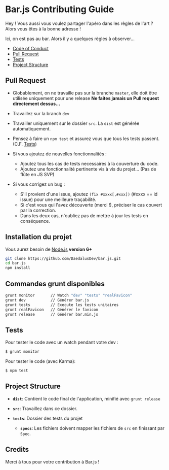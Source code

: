 # Bar.js Contributing Guide

Hey ! Vous aussi vous voulez partager l'apéro dans les règles de l'art ? Alors vous êtes à la bonne adresse !

Ici, on est pas au bar. Alors il y a quelques règles à observer...
- [Code of Conduct](https://github.com/DardalusDev/bar.js/blob/master/.github/CODE_OF_CONDUCT.md)
- [Pull Request](#pull-request)
- [Tests](#tests)
- [Project Structure](#project-structure)

## Pull Request

- Globablement, on ne travaille pas sur la branche `master`, elle doit être utilisée uniquement pour une release **Ne faites jamais un Pull request directement dessus...**

- Travaillez sur la branch `dev`

- Travailler uniquement sur le dossier `src`. La `dist` est générée automatiquement.

- Pensez à faire un `npm test` et assurez vous que tous les tests passent. (C.F. [Tests](#tests))

- Si vous ajoutez de nouvelles fonctionnalités :
  - Ajoutez tous les cas de tests necessaires à la couverture du code.
  - Ajoutez une fonctionnalité pertinente vis à vis du projet... (Pas de flûte en JS SVP)

- Si vous corrigez un bug :
  - S'il provient d'une issue, ajoutez `(fix #xxxx[,#xxx])` (#xxxx == id issue) pour une meilleure traçabilité.
  - Si c'est vous qui l'avez découverte (merci !), préciser le cas couvert par la correction.
  - Dans les deux cas, n'oubliez pas de mettre à jour les tests en conséquence.

## Installation du projet

Vous aurez besoin de [Node.js](http://nodejs.org) **version 6+**

``` bash
git clone https://github.com/DaedalusDev/bar.js.git
cd bar.js
npm install
```

## Commandes grunt disponibles
``` bash
grunt monitor       // Watch "dev" "tests" "realFavicon"
grunt dev           // Générer bar.js
grunt tests         // Execute les tests unitaires
grunt realFavicon   // Générer le favicon
grunt release       // Générer bar.min.js
```

## Tests

Pour tester le code avec un watch pendant votre dev : 

``` bash
$ grunt monitor
```

Pour tester le code (avec Karma): 

``` bash
$ npm test
```

## Project Structure

- **`dist`**: Contient le code final de l'application, minifié avec `grunt release`

- **`src`**: Travaillez dans ce dossier.

- **`tests`**: Dossier des tests du projet
    - **`specs`**: Les fichiers doivent mapper les fichiers de `src` en finissant par `Spec`.

## Credits

Merci à tous pour votre contribution à Bar.js !
